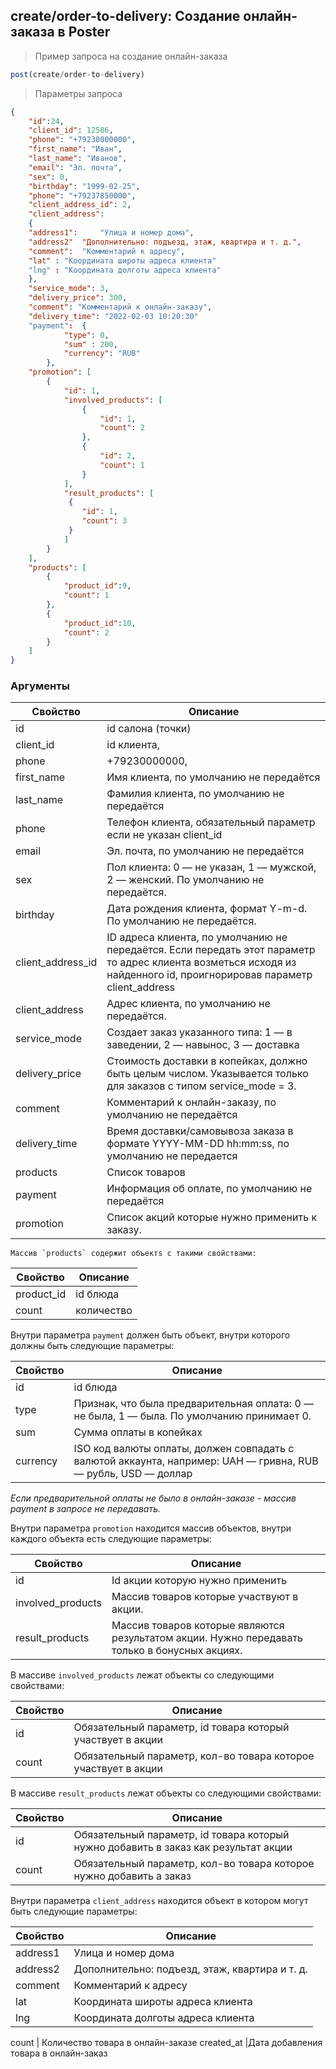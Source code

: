 ## create/order-to-delivery: Создание онлайн-заказа в Poster 

> Пример запроса на создание онлайн-заказа
```javascript
post(create/order-to-delivery)
```
>Параметры запроса
```json
{
    "id":24,
    "client_id": 12586,
    "phone": "+79230000000",
    "first_name": "Иван",
    "last_name": "Иванов",
    "email": "Эл. почта",
    "sex": 0,
    "birthday": "1999-02-25",
    "phone": "+79237850000",
    "client_address_id": 2,
    "client_address":
    {
    "address1": 	"Улица и номер дома",
	"address2"	"Дополнительно: подъезд, этаж, квартира и т. д.",
	"comment": 	"Комментарий к адресу",
	"lat" :	"Координата широты адреса клиента"
	"lng" :	"Координата долготы адреса клиента"
    },
    "service_mode": 3,
    "delivery_price": 300,
    "comment": "Комментарий к онлайн-заказу",
    "delivery_time": "2022-02-03 10:20:30"
    "payment":	{
    		"type": 0,
            "sum" : 200,
            "currency": "RUB"
    	},
    "promotion": [
    	{
        	"id": 1,
            "involved_products": [
            	{
                	"id": 1,
                    "count": 2
                },
                {
                	"id": 2,
                    "count": 1
                }
            ],
            "result_products": [
             {
             	"id": 1,
                "count": 3
             }
            ]
        }
    ],
    "products": [
        {
            "product_id":9,
            "count": 1
        },
        {
        	"product_id":10,
            "count": 2
        }
    ]
}
```

### Аргументы

Свойство | Описание
-------- | --------
id | id салона (точки)
client_id| id клиента,
phone| +79230000000,
first_name| 	Имя клиента, по умолчанию не передаётся
last_name |	Фамилия клиента, по умолчанию не передаётся
phone |	Телефон клиента, обязательный параметр если не указан client_id
email| 	Эл. почта, по умолчанию не передаётся
sex |	Пол клиента: 0 — не указан, 1 — мужской, 2 — женский. По умолчанию не передаётся.
birthday |	Дата рождения клиента, формат Y-m-d. По умолчанию не передаётся.
client_address_id |	ID адреса клиента, по умолчанию не передаётся. Если передать этот параметр то адрес клиента возметься исходя из найденного id, проигнорировав параметр client_address
client_address| 	Адрес клиента, по умолчанию не передаётся.
service_mode |	Создает заказ указанного типа: 1 — в заведении, 2 — навынос, 3 — доставка
delivery_price |	Стоимость доставки в копейках, должно быть целым числом. Указывается только для заказов с типом service_mode = 3.
comment |	Комментарий к онлайн-заказу, по умолчанию не передаётся
delivery_time |	Время доставки/самовывоза заказа в формате YYYY-MM-DD hh:mm:ss, по умолчанию не передается
products |	Список товаров
payment |	Информация об оплате, по умолчанию не передаётся
promotion |	Список акций которые нужно применить к заказу.

	Массив `products` содержит объектs с такими свойствами:

Свойство | Описание
-------- | --------
product_id | id блюда
count | количество

Внутри параметра `payment` должен быть объект, внутри которого должны быть следующие параметры:

Свойство | Описание
-------- | --------
id | id блюда
type |	Признак, что была предварительная оплата: 0 — не была, 1 — была. По умолчанию принимает 0.
sum |	Сумма оплаты в копейках
currency |	ISO код валюты оплаты, должен совпадать с валютой аккаунта, например: UAH — гривна, RUB — рубль, USD — доллар

*Если предварительной оплаты не было в онлайн-заказе - массив payment в запросе не передавать.*

Внутри параметра `promotion` находится массив объектов, внутри каждого объекта есть следующие параметры:

Свойство | Описание
-------- | --------
id |	Id акции которую нужно применить
involved_products |	Массив товаров которые участвуют в акции.
result_products |	Массив товаров которые являются результатом акции. Нужно передавать только в бонусных акциях.

В массиве `involved_products` лежат объекты со следующими свойствами:

Свойство | Описание
-------- | --------
id | Обязательный параметр, id товара который участвует в акции
count |	Обязательный параметр, кол-во товара которое участвует в акции

В массиве `result_products` лежат объекты со следующими свойствами:

Свойство | Описание
-------- | --------
id |	Обязательный параметр, id товара который нужно добавить в заказ как результат акции
count |	Обязательный параметр, кол-во товара которое нужно добавить а заказ

Внутри параметра `client_address` находится объект в котором могут быть следующие параметры:

Свойство | Описание
-------- | --------
address1 |	Улица и номер дома
address2 |	Дополнительно: подъезд, этаж, квартира и т. д.
comment |	Комментарий к адресу
lat |	Координата широты адреса клиента
lng |	Координата долготы адреса клиента





count |	Количество товара в онлайн-заказе
created_at |Дата добавления товара в онлайн-заказ